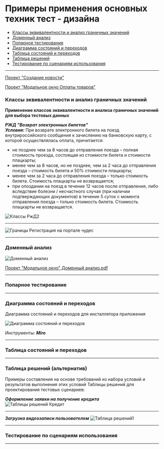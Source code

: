 # Примеры применения основных техник тест - дизайна

* [Классы эквивалентности и анализ граничных значений](#classes)
* [Доменный анализ](#domen)
* [Попарное тестирование](#pairwise)
* [Диаграмма состояний и переходов](#diagram)
* [Таблица состояний и переходов](#table_transit)
* [Таблица решений](#table)
* [Тестирование по сценариям использования](#usecase)

<hr>

[Проект "Создание новости"](https://github.com/Elena-Belova/Test-Design/blob/7f80e43e0945ac78d6101c34611d0889dc70376c/Project%20creating%20news.md)

[Проект "Модальное окно Оплаты товаров"](https://github.com/Elena-Belova/Test-Design/blob/7f80e43e0945ac78d6101c34611d0889dc70376c/Project%20Modal%20window.md)


### <a name="classes"></a> Классы эквивалентности и анализ граничных значений

**Применение классов эквивалентности и анализа граничных значений для выбора тестовых данных**

***РЖД "Возврат электронных билетов"*** <br>
***Условия:***
При возврате электронного билета на поезд внутрироссийского сообщения к зачислению на банковскую карту, с которой осуществлялась оплата, причитается: 
- не позднее чем за 8 часов до отправления поезда – полная стоимость проезда, состоящая из стоимости билета и стоимости плацкарты;
- менее чем за 8 часов, но не позднее, чем за 2 часа до отправления поезда – стоимость билета и 50% стоимости плацкарты;
- менее чем за 2 часа до отправления поезда – только стоимость билета. Стоимость плацкарты не возвращается;
- при опоздании на поезд в течение 12 часов после отправления, либо вследствие болезни / несчастного случая (при наличии подтверждающих документов) в течение 5 суток с момента отправления поезда – только стоимость билета. Стоимость плацкарты не возвращается.

![Классы РжД2](https://github.com/Elena-Belova/Test-Design/assets/148638077/1666a39e-f149-43f9-938d-53a9bc248e4a)
<hr>

![Границы Регистрация на портале чудес](https://github.com/Elena-Belova/Test-Design/assets/148638077/2d0694f0-7cd9-4cda-9be3-3583fdacbbe0)

<hr>

### <a name="domen"></a> Доменный анализ

![Доменный анализ](https://github.com/Elena-Belova/Test-Design/assets/148638077/29f451c0-40ce-42d9-8514-08825a7b87ff)

[Проект "Модальное окно" Доменный анализ.pdf](https://github.com/Elena-Belova/Test-Design/blob/7f80e43e0945ac78d6101c34611d0889dc70376c/MW%20Domen.pdf)
<hr>

### <a name="pairwise"></a> Попарное тестирование

<hr>

### <a name="diagram"></a> Диаграмма состояний и переходов

Диаграмма состояний и переходов для инсталлятора приложения
 
![Диаграмма состояний и переходов](https://github.com/Elena-Belova/Test-Design/assets/148638077/2a7810aa-c8d4-465d-86aa-6515f3e501e2)

Инструменты: ***Miro***
<hr>

### <a name="table_transit"></a> Таблица состояний и переходов

<hr>

### <a name="table"></a> Таблица решений (альтернатив)

Примеры составления на основе требований из набора условий и результатов выполнения этих условий Таблицы решений для проектирования тестовых сценариев:

***Оформление заявки на получение кредита***
![Таблицы решений Кредит](https://github.com/Elena-Belova/Test-Design/assets/148638077/0befaa34-ed0c-4738-86f8-3eddd426cb2f)

<hr>

***Загрузка видеозаписи пользователем***
![Таблица решений1](https://github.com/Elena-Belova/Test-Design/assets/148638077/b6919396-7a0d-410c-9c91-96e59d83ff7f)
<hr>

### <a name="usecase"></a> Тестирование по сценариям использования

<hr>


